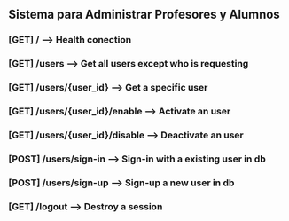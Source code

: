 ## Sistema para Administrar Profesores y Alumnos


### [GET] / --> Health conection

### [GET] /users --> Get all users except who is requesting

### [GET] /users/{user_id} --> Get a specific user

### [GET] /users/{user_id}/enable --> Activate an user

### [GET] /users/{user_id}/disable --> Deactivate an user

### [POST] /users/sign-in --> Sign-in with a existing user in db

### [POST] /users/sign-up --> Sign-up a new user in db

### [GET] /logout --> Destroy a session